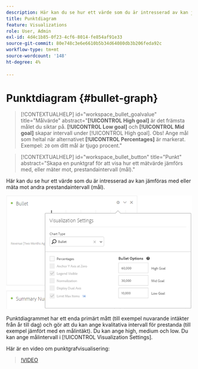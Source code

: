 ```yaml
---
description: Här kan du se hur ett värde som du är intresserad av kan jämföras med eller mäta mot andra prestandaintervall (mål).
title: Punktdiagram
feature: Visualizations
role: User, Admin
exl-id: 4d4c1b85-0f23-4cf6-8014-fe854af91e33
source-git-commit: 80e748c3e6e6610b5b34d64080db3b206feda92c
workflow-type: tm+mt
source-wordcount: '148'
ht-degree: 4%

---
```


# Punktdiagram {#bullet-graph}


<!-- markdownlint-disable MD034 -->

>[!CONTEXTUALHELP]
>id="workspace_bullet_goalvalue"
>title="Målvärde"
>abstract="**[!UICONTROL High goal]** är det främsta målet du siktar på. **[!UICONTROL Low goal]** och **[!UICONTROL Mid goal]** skapar intervall under [!UICONTROL High goal]. Obs! Ange mål som heltal när alternativet **[!UICONTROL Percentages]** är markerat. Exempel: `20` om ditt mål är tjugo procent."

<!-- markdownlint-enable MD034 -->

<!-- markdownlint-disable MD034 -->

>[!CONTEXTUALHELP]
>id="workspace_bullet_button"
>title="Punkt"
>abstract="Skapa en punktgraf för att visa hur ett mätvärde jämförs med, eller mäter mot, prestandaintervall (mål)."

<!-- markdownlint-enable MD034 -->

Här kan du se hur ett värde som du är intresserad av kan jämföras med eller mäta mot andra prestandaintervall (mål).

![](assets/bullet-image.png)

Punktdiagrammet har ett enda primärt mått (till exempel nuvarande intäkter från år till dag) och gör att du kan ange kvalitativa intervall för prestanda (till exempel jämfört med en målintäkt). Du kan ange high, medium och low. Du kan ange målintervall i [!UICONTROL Visualization Settings].

Här är en video om punktgrafvisualisering:

>[!VIDEO](https://video.tv.adobe.com/v/23989/?quality=12)
